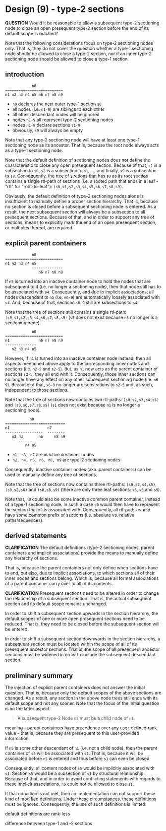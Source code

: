
<!-- ======================================================================= -->
# Design (9) - type-2 sections

**QUESTION**
Would it be reasonable to allow a subsequent type-2 sectioning node to close an 
open presequent type-2 section before the end of its default scope is reached?

Note that the following considerations focus on type-2 sectioning nodes only.
That is, they do not cover the question whether a type-1 sectioning node should
be allowed to close a type-2 section, nor if an inner type-2 sectioning node
should be allowed to close a type-1 section.

<!-- ======================================================================= -->
## introduction

```
            n0
==========================
n1 n2 n3 n4 n5 n6 n7 n8 n9
```

* `n0` declares the next outer type-1 section `s0`
* all nodes (i.e. `n1-9`) are siblings to each other
* all other descendant nodes will be ignored
* nodes `n1-9` all represent type-2 sectioning nodes
* nodes `n1-9` declare sections `s1-9`
* obviously, `s9` will always be empty

Note that any type-2 sectioning node will have at least one type-1 sectioning
node as its ancestor. That is, because the root node always acts as a type-1
sectioning node.

Note that the default definition of sectioning nodes does not define the
characteristic to close any open presequent section. Because of that, `s1` is
a subsection to `s0`, `s2` is a subsection to `s1`, ..., and finally, `s9` is
a subsection to `s8`. Consequently, the tree of sections that has `s0` as its
root section contains a single rtl-path of sections (i.e. a rooted path that
ends in a leaf - "rtl" for "root-to-leaf"): `(s0,s1,s2,s3,s4,s5,s6,s7,s8,s9)`.

Obviously, the default definition of type-2 sectioning nodes alone is
insufficient to manually define a proper section hierarchy. That is, because
no section is closed before a subsequent sectioning node is entered. As a
result, the next subsequent section will always be a subsection to all
presequent sections. Because of that, and in order to support any tree of
sections, means to explicitly mark the end of an open presequent section,
or multiples thereof, are required.

<!-- ======================================================================= -->
## explicit parent containers

```
            n0
==========================
n1 n2 n3 n4 n5
            --------------
               n6 n7 n8 n9
```

If `n5` is turned into an inactive container node to hold the nodes that are
subsequent to it (i.e. no longer a sectioning node), then that node still has
to be associated with `s4`. Consequently, and due to implicit associations, 
all nodes descendant to `n5` (i.e. `n6-9`) are automatically loosely associated
with `s4`. And, because of that, sections `s6-9` still are subsections to `s4`.

Note that the tree of sections still contains a single rtl-path:
`(s0,s1,s2,s3,s4,s6,s7,s8,s9)` (`s5` does not exist because `n5` no
longer is a sectioning node).

```
            n0
==========================
n1             n6 n7 n8 n9
--------------
   n2 n3 n4 n5
```

However, if `n1` is turned into an inactive container node instead, then all
aspects mentioned above apply to the corresponding inner nodes and sections
(i.e. `n2-5` and `s2-5`). But, as `n1` now acts as the parent container of
sections `s2-5`, they all end with it. Consequently, those inner sections
can no longer have any effect on any other subsequent sectioning node (i.e.
`n6-9`). Because of that, `s6-9` no longer are subsections to `s2-5` and,
as such, independent to those sections.

Note that the tree of sections now contains two rtl-paths:
`(s0,s2,s3,s4,s5)` and `(s0,s6,s7,s8,s9)` (`s1` does not exist
because `n1` is no longer a sectioning node).

```
           n0
===========================
n1                 n7
-----------------  --------
   n2 n3       n6     n8 n9
      --------
         n4 n5
```

* `n1, n3, n7` are inactive container nodes
* `n2, n4, n5, n6, n8, n9` are type-2 sectioning nodes

Consequently, inactive container nodes (aka. parent containers)
can be used to manually define any tree of sections.

Note that the tree of sections now contains three rtl-paths:
`(s0,s2,s4,s5)`, `(s0,s2,s6)` and `(s0,s8,s9)` (there are only
three leaf sections: `s5`, `s6` and `s9`).

Note that, `n0` could also be some inactive common parent container, instead of
a type-1 sectioning node. In such a case `s0` would then have to represent the
section that `n0` is associated with. Consequently, all rtl-paths would have
some common prefix of sections (i.e. absolute vs. relative paths/sequences).

<!-- ======================================================================= -->
## derived statements

**CLARIFICATION**
The default definitions (type-2 sectioning nodes, parent containers and implicit
associations) provide the means to manually define any hierarchy of sections.

That is, because the parent containers not only define when sections have to
end, but also, due to implicit associations, to which sections all of their
inner nodes and sections belong. Which is, because all formal associations
of a parent container carry over to all of its contents.

**CLARIFICATION**
Presequent sections need to be altered in order to change the relationship of a
subsequent section. That is, the actual subsequent section and its default scope
remains unchanged.

In order to shift a subsequent section upwards in the section hierarchy, the
default scopes of one or more open presequent sections need to be reduced.
That is, they need to be closed before the subsequent section will be entered.

In order to shift a subsequent section downwards in the section hierarchy, a
subsequent section must be located within the scope of all of its presequent
ancestor sections. That is, the scope of all presequent ancestor sections must
be widened in order to include the subsequent descendant section.

<!-- ======================================================================= -->
## preliminary summary

The injection of explicit parent containers does not answer the initial
question. That is, because only the default scopes of the above sections are
changed. As a result, any section in the above node trees still ends with its
default scope and not any sooner. Note that the focus of the initial question
is on the latter aspect.



<!-- ======================================================================= -->

> A subsequent type-2 Node `n5` must be a child node of `n1`.

meaning - parent containers have precedence over any user-defined rank value -
that is, because they are presequent to this user-provided information

If `n5` is some other descendant of `n1` (i.e. not a child node), then the
parent container of `s5` will be associated with `s1`. That is, because it
will be associated before `n5` is entered and thus before `s1` can even be
closed.

Consequently, all content nodes of `s5` would be implicitly associated with
`s1`: Section `s5` would be a subsection of `s1` by structural relationship.
Because of that, and in order to avoid conflicting statements with regards
to these implicit associations, `n5` could not be allowed to close `s1`.

If that condition is not met, then an implementation can not support these
kind of modified definitions. Under these circumstances, these definitions
must be ignored. Consequently, the use of such definitions is limited.

<!-- ======================================================================= -->

default definitions are rank-less

difference between type-1 and -2 sections
